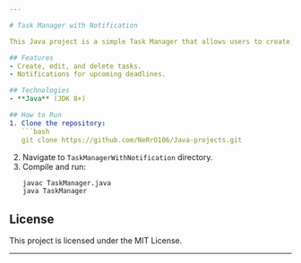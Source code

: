 ```yaml
---

# Task Manager with Notification

This Java project is a simple Task Manager that allows users to create, manage, and track tasks. It includes a notification feature that reminds users about pending tasks.

## Features
- Create, edit, and delete tasks.
- Notifications for upcoming deadlines.

## Technologies
- **Java** (JDK 8+)

## How to Run
1. Clone the repository:
   ```bash
   git clone https://github.com/NeRrO106/Java-projects.git
   ```
2. Navigate to `TaskManagerWithNotification` directory.
3. Compile and run:
   ```bash
   javac TaskManager.java
   java TaskManager
   ```

## License
This project is licensed under the MIT License.

---
```

